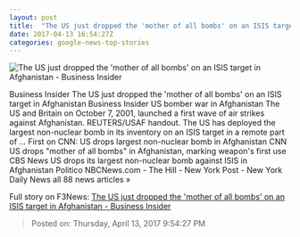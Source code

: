 ```yaml
---
layout: post
title:  "The US just dropped the 'mother of all bombs' on an ISIS target in Afghanistan - Business Insider"
date: 2017-04-13 16:54:27Z
categories: google-news-top-stories
---
```


![The US just dropped the 'mother of all bombs' on an ISIS target in Afghanistan - Business Insider](http://static1.businessinsider.com/image/58efb0cc77bb70565e8b5cb9-1190-625/the-us-just-dropped-the-mother-of-all-bombs-on-an-isis-target-in-afghanistan.jpg)

Business Insider The US just dropped the 'mother of all bombs' on an ISIS target in Afghanistan Business Insider US bomber war in Afghanistan The US and Britain on October 7, 2001, launched a first wave of air strikes against Afghanistan. REUTERS/USAF handout. The US has deployed the largest non-nuclear bomb in its inventory on an ISIS target in a remote part of ... First on CNN: US drops largest non-nuclear bomb in Afghanistan CNN US drops "mother of all bombs" in Afghanistan, marking weapon's first use CBS News US drops its largest non-nuclear bomb against ISIS in Afghanistan Politico NBCNews.com - The Hill - New York Post - New York Daily News all 88 news articles »


Full story on F3News: [The US just dropped the 'mother of all bombs' on an ISIS target in Afghanistan - Business Insider](http://www.f3nws.com/n/uuQ2tH)

> Posted on: Thursday, April 13, 2017 9:54:27 PM
